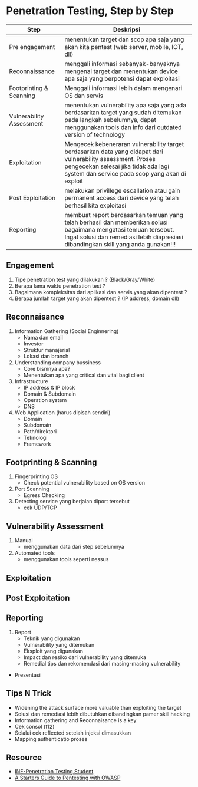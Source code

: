 # Penetration Testing, Step by Step</br>
|Step|Deskripsi|
|---|---|
|Pre engagement|menentukan target dan scop apa saja yang akan kita pentest (web server, mobile, IOT, dll)|
|Reconnaissance|menggali informasi sebanyak-banyaknya mengenai target dan menentukan device apa saja yang berpotensi dapat exploitasi|
|Footprinting & Scanning|Menggali informasi lebih dalam mengenari OS dan servis|
|Vulnerability Assessment|menentukan vulnerability apa saja yang ada berdasarkan target yang sudah ditemukan pada langkah sebelumnya, dapat menggunakan tools dan info dari outdated version of technology|
|Exploitation|Mengecek kebeneraran vulnerability target berdasarkan data yang didapat dari vulnerability assessment. Proses pengecekan selesai jika tidak ada lagi system dan service pada scop yang akan di exploit|
|Post Exploitation|melakukan privillege escallation atau gain permanent access dari device yang telah berhasil kita exploitasi|
|Reporting|membuat report berdasarkan temuan yang telah berhasil dan memberikan solusi bagaimana mengatasi temuan tersebut. Ingat solusi dan remediasi lebih diapresiasi dibandingkan skill yang anda gunakan!!!|

## Engagement
1. Tipe penetration test yang dilakukan ? (Black/Gray/White)
2. Berapa lama waktu penetration test ?
3. Bagaimana kompleksitas dari aplikasi dan servis yang akan dipentest ?
4. Berapa jumlah target yang akan dipentest ? (IP address, domain dll)

## Reconnaisance
1. Information Gathering (Social Enginnering)
    - Nama dan email
    - Investor
    - Struktur manajerial
    - Lokasi dan branch
2. Understanding company bussiness
    - Core bisninya apa?
    - Menentukan apa yang critical dan vital bagi client
4. Infrastructure
    - IP address & IP block
    - Domain & Subdomain 
    - Operation system
    - DNS
5. Web Application (harus dipisah sendiri)
    - Domain
    - Subdomain
    - Path/direktori
    - Teknologi
    - Framework

## Footprinting & Scanning
1. Fingerprinting OS
    - Check potential vulnerability based on OS version
2. Port Scanning
    - Egress Checking
3. Detecting service yang berjalan diport tersebut
    - cek UDP/TCP

## Vulnerability Assessment
1. Manual
    - menggunakan data dari step sebelumnya
2. Automated tools
    - menggunakan tools seperti nessus

## Exploitation

## Post Exploitation

## Reporting
1. Report
    - Teknik yang digunakan
    - Vulnerability yang ditemukan
    - Eksploit yang digunakan
    - Impact dan resiko dari vulnerability yang ditemuka
    - Remedial tips dan rekomendasi dari masing-masing vulnerability 
- Presentasi

## Tips N Trick
- Widening the attack surface more valuable than exploiting the target
- Solusi dan remediasi lebih dibutuhkan dibandingkan pamer skill hacking
- Information gathering and Reconnaisance is a key
- Cek consol (f12)
- Selalui cek reflected setelah injeksi dimasukkan
- Mapping authenticatio proses

## Resource
- [INE-Penetration Testing Student](https://my.ine.com/CyberSecurity/learning-paths/a223968e-3a74-45ed-884d-2d16760b8bbd/penetration-testing-student)
- [A Starters Guide to Pentesting with OWASP](https://www.youtube.com/watch?v=AO_sqXb-gKE)
